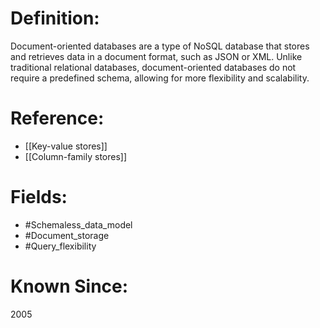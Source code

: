 

# Definition:
Document-oriented databases are a type of NoSQL database that stores and retrieves data in a document format, such as JSON or XML. Unlike traditional relational databases, document-oriented databases do not require a predefined schema, allowing for more flexibility and scalability.

# Reference:
- [[Key-value stores]]
- [[Column-family stores]]

# Fields: 
- #Schemaless_data_model
- #Document_storage
- #Query_flexibility

# Known Since:
2005

